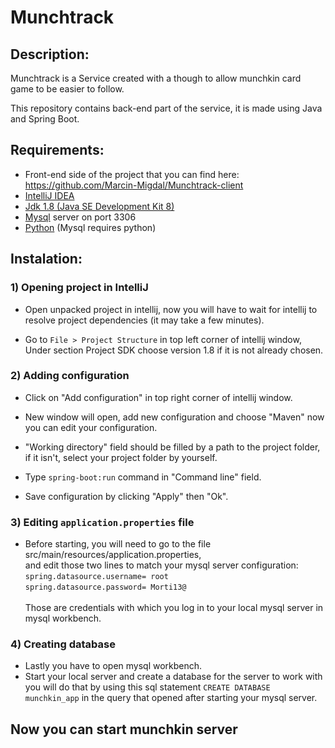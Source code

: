 # Munchtrack

## Description:
Munchtrack is a Service created with a though to allow munchkin card game to be easier to follow.

This repository contains back-end part of the service, it is made using Java and Spring Boot. <br />

## Requirements:
- Front-end side of the project that you can find here: https://github.com/Marcin-Migdal/Munchtrack-client
- [IntelliJ IDEA](https://www.jetbrains.com/idea/download/#section=windows) 
- [Jdk 1.8 (Java SE Development Kit 8)](https://www.oracle.com/pl/java/technologies/javase/javase-jdk8-downloads.html?fbclid=IwAR3ttcmv6t_ulVmxxGrxN5x4flv4Rfvd2w64devwkAcqSCUB4Ca13sqLFUE)
- [Mysql](https://dev.mysql.com/downloads/installer/?fbclid=IwAR0r_YPX5xUgwbDNCrnqJ9jttdEZcARQ27h4bvGtrfI1XPYDuk_v01vzv60) server on port 3306
- [Python](https://www.python.org/downloads/release/python-388/?fbclid=IwAR3JBAiXazikGmOg36ua93hC8_H4VmP45j9bfi2JnunMsUAfJwBf6gSNRJ8) (Mysql requires python)

## Instalation:

### 1) Opening project in IntelliJ
- Open unpacked project in intellij, now you will have to wait for intellij to resolve project dependencies (it may take a few minutes).

- Go to `File > Project Structure`  in top left corner of intellij window, <br />
Under section Project SDK choose version 1.8 if it is not already chosen.

### 2) Adding configuration
- Click on "Add configuration" in top right corner of intellij window.

- New window will open, add new configuration and choose "Maven" now you can edit your configuration.

- "Working directory" field should be filled by a path to the project folder, if it isn't, select your project folder by yourself.

- Type `spring-boot:run` command in "Command line" field.

- Save configuration by clicking "Apply" then "Ok".

### 3) Editing `application.properties` file 
- Before starting, you will need to go to the file src/main/resources/application.properties,  <br /> and edit those two lines to match your mysql server configuration: <br />
`spring.datasource.username= root`<br />
`spring.datasource.password= Morti13@`<br /><br />
Those are credentials with which you log in to your local mysql server in mysql workbench.

### 4) Creating database
- Lastly you have to open mysql workbench.
- Start your local server and create a database for the server to work with<br />
you will do that by using this sql statement `CREATE DATABASE munchkin_app` in the query that opened after starting your mysql server.
## Now you can start munchkin server
